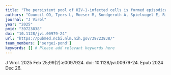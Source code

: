 ```yaml
---
title: "The persistent pool of HIV-1-infected cells is formed episodically during untreated infection"
authors: "Council OD, Tyers L, Moeser M, Sondgeroth A, Spielvogel E, Richardson BD, Doolabh D, Zhou S, Emery A, Archin NM, Shook-Sa B, Margolis DM, Abdool Karim SS, Kosakovsky Pond S, Garrett N, Abrahams M-R, Joseph SB, Williamson C, Swanstrom R."
journal: "J Virol"
year: "2025"
pmid: "39723838"
doi: "10.1128/jvi.00979-24"
url: "https://pubmed.ncbi.nlm.nih.gov/39723838/"
team_members: ['sergei-pond']
keywords: [] # Please add relevant keywords here
---
```

J Virol. 2025 Feb 25;99(2):e0097924. doi: 10.1128/jvi.00979-24. Epub 2024 Dec 26.
